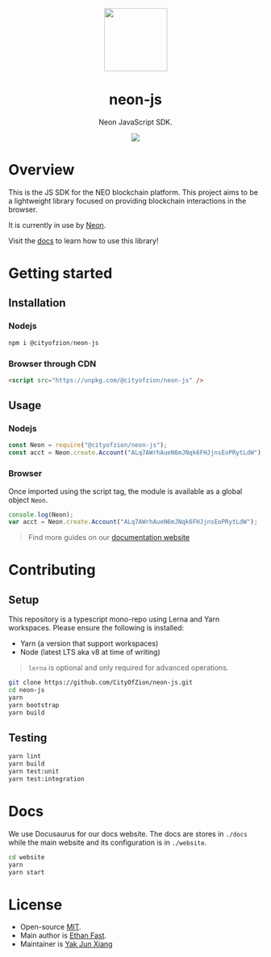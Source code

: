 <p align="center">
  <img
    src="http://res.cloudinary.com/vidsy/image/upload/v1503160820/CoZ_Icon_DARKBLUE_200x178px_oq0gxm.png"
    width="125px;">
</p>

<h1 align="center">neon-js</h1>

<p align="center">
  Neon JavaScript SDK.
</p>

<p align="center">
  <a href="https://circleci.com/gh/CityOfZion/neon-js">
    <img src="https://circleci.com/gh/CityOfZion/neon-js.svg?style=svg">
  </a>
</p>

# Overview

This is the JS SDK for the NEO blockchain platform. This project aims to be a lightweight library focused on providing blockchain interactions in the browser.

It is currently in use by [Neon](https://github.com/CityOfZion/neon-wallet/).

Visit the [docs](https://cityofzion.io/neon-js) to learn how to use this library!

# Getting started

## Installation

### Nodejs

```js
npm i @cityofzion/neon-js
```

### Browser through CDN

```html
<script src="https://unpkg.com/@cityofzion/neon-js" />
```

## Usage

### Nodejs

```js
const Neon = require("@cityofzion/neon-js");
const acct = Neon.create.Account("ALq7AWrhAueN6mJNqk6FHJjnsEoPRytLdW");
```

### Browser

Once imported using the script tag, the module is available as a global object `Neon`.

```js
console.log(Neon);
var acct = Neon.create.Account("ALq7AWrhAueN6mJNqk6FHJjnsEoPRytLdW");
```

> Find more guides on our [documentation website](https://cityofzion.io/neon-js/docs/en/guides/basic/sendasset.html)

# Contributing

## Setup

This repository is a typescript mono-repo using Lerna and Yarn workspaces. Please ensure the following is installed:

- Yarn (a version that support workspaces)
- Node (latest LTS aka v8 at time of writing)

> `lerna` is optional and only required for advanced operations.

```sh
git clone https://github.com/CityOfZion/neon-js.git
cd neon-js
yarn
yarn bootstrap
yarn build
```

## Testing

```sh
yarn lint
yarn build
yarn test:unit
yarn test:integration
```

# Docs

We use Docusaurus for our docs website. The docs are stores in `./docs` while the main website and its configuration is in `./website`.

```sh
cd website
yarn
yarn start
```

# License

- Open-source [MIT](https://github.com/CityOfZion/neon-js/blob/master/LICENSE.md).
- Main author is [Ethan Fast](https://github.com/Ejhfast).
- Maintainer is [Yak Jun Xiang](https://github.com/snowypowers)
